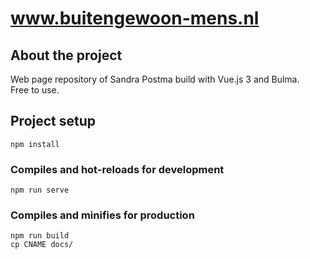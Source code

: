 # www.buitengewoon-mens.nl

## About the project
Web page repository of Sandra Postma build with Vue.js 3 and Bulma.  
Free to use.

## Project setup
```
npm install
```

### Compiles and hot-reloads for development
```
npm run serve
```

### Compiles and minifies for production
```
npm run build
cp CNAME docs/
```
